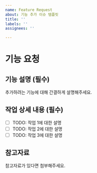 ```yaml
---
name: Feature Request
about: 기능 추가 이슈 템플릿
title: ''
labels: ''
assignees: ''

---
```


# 기능 요청

## 기능 설명 (필수)

추가하려는 기능에 대해 간결하게 설명해주세요.

## 작업 상세 내용 (필수)

- [ ] TODO: 작업 1에 대한 설명
- [ ] TODO: 작업 2에 대한 설명
- [ ] TODO: 작업 3에 대한 설명

## 참고자료

참고자료가 있다면 첨부해주세요.
